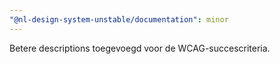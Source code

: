 ```yaml
---
"@nl-design-system-unstable/documentation": minor
---
```


Betere descriptions toegevoegd voor de WCAG-succescriteria.
